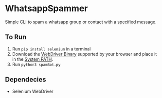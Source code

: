 # WhatsappSpammer
Simple CLI to spam a whatsapp group or contact with a specified message.

## To Run
1. Run `pip install selenium` in a terminal
2. Download the [WebDriver Binary](https://selenium.dev/documentation/en/webdriver/driver_requirements/#quick-reference) supported by your browser and place it in the [System PATH](https://selenium.dev/documentation/en/webdriver/driver_requirements/#adding-executables-to-your-path).
3. Run `python3 spamBot.py`

## Dependecies
- Selenium WebDriver
